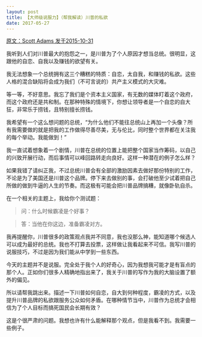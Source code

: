 ```yaml
---
layout: post
title: 【大师级说服力】（帮我解读）川普的私欲
date: 2017-05-27
---
```



 [原文：Scott   Adams        发于2015-10-31][1]

我听到人们对川普最大的抱怨之一，是川普为了个人原因才想当总统。很明显，这跟他的自恋、自我以及赚钱的欲望有关。

我无法想象一个总统拥有这三个糟糕的特质：自恋，太自我，和赚钱的私欲。这些人格的混合缺陷将会成为我们（不可言说的）共产主义模式的大灾难。

等一等，不好意思。我忘了我们是个资本主义国家，有无数的媒体盯着这个政府，而这个政府还是共和制。在那种特殊的情境下，你想让领导者是一个自恋的自大狂，非常乐于捞钱，且特别擅长捞钱。

我希望有一个这么想问题的总统，“为什么他们不能往总统山上再加一个头像？所有我需要做的就是把我的工作做得尽善尽美，无与伦比，同时整个世界都在关注我的每个举动。我能做到！”

我一直试着想象着一个剧情，川普在总统的位置上能把整个国家当作筹码，以自己的兴致开展行动，而后事情可以峰回路转走向良好。这样一种潜在的例子怎么样？

如果我错了请纠正我，不过总统川普会有全部的激励因素去做好那份特别的工作，不论是为了美国还是川普这个品牌。停下来去做别的事，会打破他至少试着把自己所做的做到牛逼的人生的节奏。而这极有可能会把川普品牌搞糟，就像卧轨自杀。

在一个相关的主题上，我给你个测试题：

>问：什么时候霸凌是个好事？

>答：当他在你这边，准备霸凌对方。

我再提醒你，川普很多的政策观点我并不同意，我也没那么神，能知道哪个候选人可以成为最好的总统。我也不打算去投票，这样做让我看起来不可信。我写川普的说服技巧，不过是因为我们能从中学到一些东西。

今天的主题并不是说服。完全处于我个人的好奇心，因为我想我可能才是有盲点的那个人。正如你们很多人精确地指出来了，我关于川普的写作为我的大脑设置了额外的偏见。

所以请帮我跳出来。描述一下川普如何自恋，自大到何种程度，霸凌的方式，以及提升川普品牌的私欲跟服务公众如何矛盾。在哪种情节当中，川普作为总统才会相信为了个人目标而搞死国民会长期有效？

这是个很严肃的问题。我想也许有什么能解释那个观点，但是我看不到。我需要一些例子。

[1]: http://blog.dilbert.com/post/132270869671/trumps-selfish-motives-please-explain-them-to





